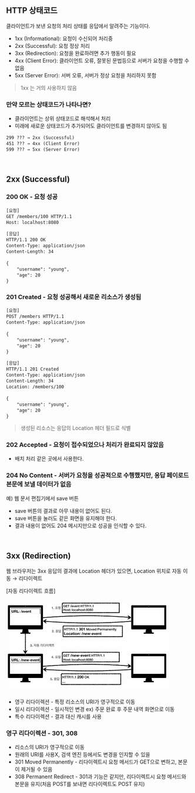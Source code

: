 ## HTTP 상태코드

클라이언트가 보낸 요청의 처리 상태를 응답에서 알려주는 기능이다.

* 1xx (Informational): 요청이 수신되어 처리중
* 2xx (Successful): 요청 정상 처리
* 3xx (Redirection): 요청을 완료하려면 추가 행동이 필요
* 4xx (Client Error): 클라이언트 오류, 잘못된 문법등으로 서버가 요청을 수행할 수 없음
* 5xx (Server Error): 서버 오류, 서버가 정상 요청을 처리하지 못함

> 1xx 는 거의 사용하지 않음

### 만약 모르는 상태코드가 나타나면?

* 클라이언트는 상위 상태코드로 해석해서 처리
* 미래에 새로운 상태코드가 추가되어도 클라이언트를 변경하지 않아도 됨

```
299 ??? → 2xx (Successful)
451 ??? → 4xx (Client Error)
599 ??? → 5xx (Server Error)
```

<br>

## 2xx (Successful)

### 200 OK - 요청 성공

```
[요청]
GET /members/100 HTTP/1.1
Host: localhost:8080
```

```
[응답]
HTTP/1.1 200 OK
Content-Type: application/json
Content-Length: 34

{
    "username": "young", 
    "age": 20
}
```

### 201 Created - 요청 성공해서 새로운 리소스가 생성됨

```
[요청]
POST /members HTTP/1.1
Content-Type: application/json

{
    "username": "young", 
    "age": 20 
}
```

```
[응답]
HTTP/1.1 201 Created
Content-Type: application/json
Content-Length: 34
Location: /members/100

{
    "username": "young", 
    "age": 20 
}
```

> 생성된 리소스는 응답의 Location 헤더 필드로 식별

### 202 Accepted - 요청이 접수되었으나 처리가 완료되지 않았음

* 배치 처리 같은 곳에서 사용한다.

### 204 No Content - 서버가 요청을 성공적으로 수행했지만, 응답 페이로드 본문에 보낼 데이터가 없음

예) 웹 문서 편집기에서 save 버튼
* save 버튼의 결과로 아무 내용이 없어도 된다.
* save 버튼을 눌러도 같은 화면을 유지해야 한다.
* 결과 내용이 없어도 204 메시지만으로 성공을 인식할 수 있다.

<br>

## 3xx (Redirection)

웹 브라우저는 3xx 응답의 결과에 Location 헤더가 있으면, Location 위치로 자동 이동 → 리다이렉트


[자동 리다이렉트 흐름]

<img src="../image/HTTP/auto_redirect_flow.png" alt="자동 리다이렉트 흐름름" width="450px"/>

* 영구 리다이렉션 - 특정 리소스의 URI가 영구적으로 이동
* 일시 리다이렉션 - 일시적인 변경 ex) 주문 완료 후 주문 내역 화면으로 이동
* 특수 리다이렉션 - 결과 대신 캐시를 사용

### 영구 리다이렉션 - 301, 308

* 리소스의 URI가 영구적으로 이동
* 원래의 URI를 사용X, 검색 엔진 등에서도 변경을 인지할 수 있을
* 301 Moved Permanently - 리다이렉트시 요청 메서드가 GET으로 변하고, 본문이 제거될 수 있음
* 308 Permanent Redirect - 301과 기능은 같지만, 리다이렉트시 요청 메서드와 본문을 유지(처음 POST를 보내면 리다이렉트도 POST 유지)